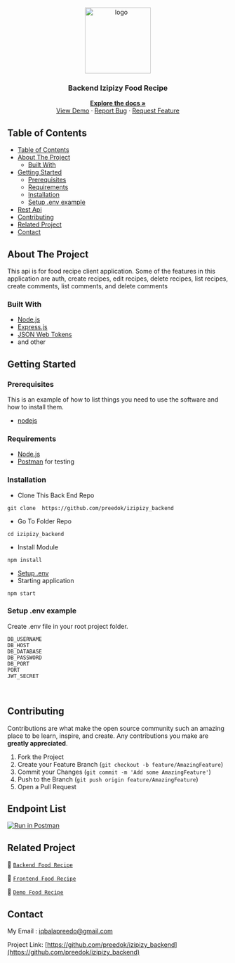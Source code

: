 <br />
<p align="center">
<div align="center">
  <img height="150" src="https://iili.io/H3zVku9.png" alt="logo" border="0"/>
</div>
  <h3 align="center">Backend Izipizy Food Recipe</h3>
  <p align="center">
    <a href="https://github.com/preedok/izipizy_backend"><strong>Explore the docs »</strong></a>
    <br />
    <a href="">View Demo</a>
    ·
    <a href="">Report Bug</a>
    ·
    <a href="">Request Feature</a>
 
  </p>
</p>



<!-- TABLE OF CONTENTS -->
## Table of Contents

- [Table of Contents](#table-of-contents)
- [About The Project](#about-the-project)
  - [Built With](#built-with)
- [Getting Started](#getting-started)
  - [Prerequisites](#prerequisites)
  - [Requirements](#requirements)
  - [Installation](#installation)
  - [Setup .env example](#setup-env-example)
- [Rest Api](#rest-api)
- [Contributing](#contributing)
- [Related Project](#related-project)
- [Contact](#contact)



<!-- ABOUT THE PROJECT -->
## About The Project

This api is for food recipe client application. Some of the features in this application are auth, create recipes, edit recipes, delete recipes, list recipes, create comments, list comments, and delete comments

### Built With

- [Node.js](https://nodejs.org/en/)
- [Express.js](https://expressjs.com/)
- [JSON Web Tokens](https://jwt.io/)
- and other

<!-- GETTING STARTED -->
## Getting Started

### Prerequisites

This is an example of how to list things you need to use the software and how to install them.

* [nodejs](https://nodejs.org/en/download/)

### Requirements
* [Node.js](https://nodejs.org/en/)
* [Postman](https://www.getpostman.com/) for testing


### Installation

- Clone This Back End Repo
```
git clone  https://github.com/preedok/izipizy_backend
```
- Go To Folder Repo
```
cd izipizy_backend
```
- Install Module
```
npm install
```
- <a href="#setup-env-example">Setup .env</a>
- Starting application
```
npm start
```

### Setup .env example

Create .env file in your root project folder.

```env
DB_USERNAME 
DB_HOST 
DB_DATABASE 
DB_PASSWORD  
DB_PORT  
PORT 
JWT_SECRET
```

</br>

<!-- CONTRIBUTING -->
## Contributing

Contributions are what make the open source community such an amazing place to be learn, inspire, and create. Any contributions you make are **greatly appreciated**.

1. Fork the Project
2. Create your Feature Branch (`git checkout -b feature/AmazingFeature`)
3. Commit your Changes (`git commit -m 'Add some AmazingFeature'`)
4. Push to the Branch (`git push origin feature/AmazingFeature`)
5. Open a Pull Request

## Endpoint List

[![Run in Postman](https://run.pstmn.io/button.svg)](https://documenter.getpostman.com/view/23292228/2s93RUvsS7)


## Related Project
:rocket: [`Backend Food Recipe`](https://github.com/preedok/izipizy_backend)

:rocket: [`Frontend Food Recipe`](https://github.com/preedok/izipizy-FE)

:rocket: [`Demo Food Recipe`](https://mama-recipe-izipizy.vercel.app/)

<!-- CONTACT -->
## Contact

My Email : iqbalapreedo@gmail.com

Project Link: [https://github.com/preedok/izipizy_backend](https://github.com/preedok/izipizy_backend)
